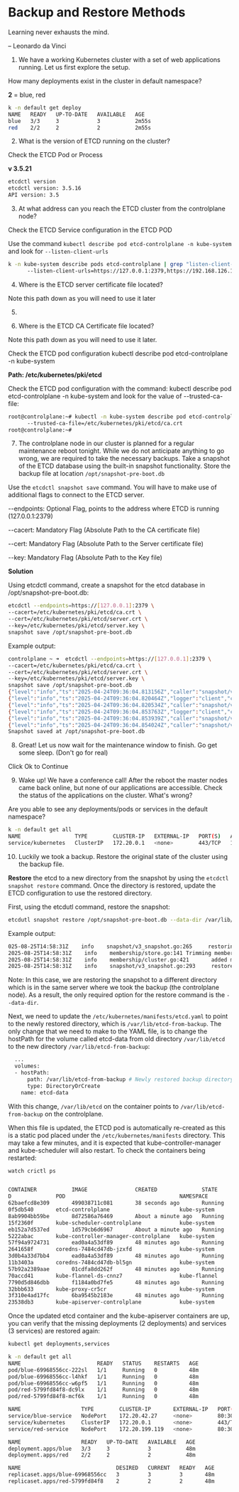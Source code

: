 # Backup and Restore Methods

Learning never exhausts the mind.

– Leonardo da Vinci

1. We have a working Kubernetes cluster with a set of web applications running. Let us first explore the setup.

How many deployments exist in the cluster in default namespace?

**2** = blue, red

```bash
k -n default get deploy
NAME   READY   UP-TO-DATE   AVAILABLE   AGE
blue   3/3     3            3           2m55s
red    2/2     2            2           2m55s
```

2. What is the version of ETCD running on the cluster?

Check the ETCD Pod or Process

**v 3.5.21**

```bash
etcdctl version
etcdctl version: 3.5.16
API version: 3.5
```

3. At what address can you reach the ETCD cluster from the controlplane node?

Check the ETCD Service configuration in the ETCD POD

Use the command ``` kubectl describe pod etcd-controlplane -n kube-system ``` and look for ``` --listen-client-urls ```

```bash
k -n kube-system describe pods etcd-controlplane | grep "listen-client-urls"
      --listen-client-urls=https://127.0.0.1:2379,https://192.168.126.171:2379
```

4. Where is the ETCD server certificate file located?

Note this path down as you will need to use it later

5.

6. Where is the ETCD CA Certificate file located?

Note this path down as you will need to use it later.

Check the ETCD pod configuration kubectl describe pod etcd-controlplane  -n kube-system

**Path: /etc/kubernetes/pki/etcd**

Check the ETCD pod configuration with the command: kubectl describe pod etcd-controlplane  -n kube-system and look for the value of --trusted-ca-file:

```bash
root@controlplane:~# kubectl -n kube-system describe pod etcd-controlplane | grep '\--trusted-ca-file'
      --trusted-ca-file=/etc/kubernetes/pki/etcd/ca.crt
root@controlplane:~#
```

7. The controlplane node in our cluster is planned for a regular maintenance reboot tonight. While we do not anticipate anything to go wrong, we are required to take the necessary backups. Take a snapshot of the ETCD database using the built-in snapshot functionality. Store the backup file at location ``` /opt/snapshot-pre-boot.db ```

Use the ``` etcdctl snapshot save ``` command. You will have to make use of additional flags to connect to the ETCD server.

--endpoints: Optional Flag, points to the address where ETCD is running (127.0.0.1:2379)

--cacert: Mandatory Flag (Absolute Path to the CA certificate file)

--cert: Mandatory Flag (Absolute Path to the Server certificate file)

--key: Mandatory Flag (Absolute Path to the Key file)

**Solution**

Using etcdctl command, create a snapshot for the etcd database in /opt/snapshot-pre-boot.db:

```bash
etcdctl --endpoints=https://[127.0.0.1]:2379 \
--cacert=/etc/kubernetes/pki/etcd/ca.crt \
--cert=/etc/kubernetes/pki/etcd/server.crt \
--key=/etc/kubernetes/pki/etcd/server.key \
snapshot save /opt/snapshot-pre-boot.db
```
Example output:

```bash
controlplane ~ ➜  etcdctl --endpoints=https://[127.0.0.1]:2379 \
--cacert=/etc/kubernetes/pki/etcd/ca.crt \
--cert=/etc/kubernetes/pki/etcd/server.crt \
--key=/etc/kubernetes/pki/etcd/server.key \
snapshot save /opt/snapshot-pre-boot.db
{"level":"info","ts":"2025-04-24T09:36:04.813156Z","caller":"snapshot/v3_snapshot.go:65","msg":"created temporary db file","path":"/opt/snapshot-pre-boot.db.part"}
{"level":"info","ts":"2025-04-24T09:36:04.820464Z","logger":"client","caller":"v3@v3.5.16/maintenance.go:212","msg":"opened snapshot stream; downloading"}
{"level":"info","ts":"2025-04-24T09:36:04.820534Z","caller":"snapshot/v3_snapshot.go:73","msg":"fetching snapshot","endpoint":"https://[127.0.0.1]:2379"}
{"level":"info","ts":"2025-04-24T09:36:04.853763Z","logger":"client","caller":"v3@v3.5.16/maintenance.go:220","msg":"completed snapshot read; closing"}
{"level":"info","ts":"2025-04-24T09:36:04.853939Z","caller":"snapshot/v3_snapshot.go:88","msg":"fetched snapshot","endpoint":"https://[127.0.0.1]:2379","size":"1.7 MB","took":"now"}
{"level":"info","ts":"2025-04-24T09:36:04.854024Z","caller":"snapshot/v3_snapshot.go:97","msg":"saved","path":"/opt/snapshot-pre-boot.db"}
Snapshot saved at /opt/snapshot-pre-boot.db
```

8. Great! Let us now wait for the maintenance window to finish. Go get some sleep. (Don't go for real)

Click Ok to Continue

9. Wake up! We have a conference call! After the reboot the master nodes came back online, but none of our applications are accessible. Check the status of the applications on the cluster. What's wrong?

Are you able to see any deployments/pods or services in the default namespace?

```bash
k -n default get all
NAME                 TYPE        CLUSTER-IP   EXTERNAL-IP   PORT(S)   AGE
service/kubernetes   ClusterIP   172.20.0.1   <none>        443/TCP   107s
```

10. Luckily we took a backup. Restore the original state of the cluster using the backup file.

**Restore** the etcd to a new directory from the snapshot by using the ``` etcdctl snapshot restore ``` command. Once the directory is restored, update the ETCD configuration to use the restored directory.

First, using the etcdutl command, restore the snapshot:

```bash
etcdutl snapshot restore /opt/snapshot-pre-boot.db --data-dir /var/lib/etcd-from-backup
```

Example output:

```bash
025-08-25T14:58:31Z    info    snapshot/v3_snapshot.go:265     restoring snapshot      {"path": "/opt/snapshot-pre-boot.db", "wal-dir": "/var/lib/etcd-from-backup/member/wal", "data-dir": "/var/lib/etcd-from-backup", "snap-dir": "/var/lib/etcd-from-backup/member/snap", "initial-memory-map-size": 10737418240}
2025-08-25T14:58:31Z    info    membership/store.go:141 Trimming membership information from the backend...
2025-08-25T14:58:31Z    info    membership/cluster.go:421       added member    {"cluster-id": "cdf818194e3a8c32", "local-member-id": "0", "added-peer-id": "8e9e05c52164694d", "added-peer-peer-urls": ["http://localhost:2380"]}
2025-08-25T14:58:31Z    info    snapshot/v3_snapshot.go:293     restored snapshot       {"path": "/opt/snapshot-pre-boot.db", "wal-dir": "/var/lib/etcd-from-backup/member/wal", "data-dir": "/var/lib/etcd-from-backup", "snap-dir": "/var/lib/etcd-from-backup/member/snap", "initial-memory-map-size": 10737418240}
```

Note: In this case, we are restoring the snapshot to a different directory which is in the same server where we took the backup (the controlplane node). As a result, the only required option for the restore command is the ``` --data-dir ```.

Next, we need to update the ``` /etc/kubernetes/manifests/etcd.yaml ``` to point to the newly restored directory, which is ``` /var/lib/etcd-from-backup ```. The only change that we need to make to the YAML file, is to change the hostPath for the volume called etcd-data from old directory ``` /var/lib/etcd ``` to the new directory ``` /var/lib/etcd-from-backup ```:


```bash
  ...
  volumes:
  - hostPath:
      path: /var/lib/etcd-from-backup # Newly restored backup directory
      type: DirectoryOrCreate
    name: etcd-data
```

With this change, ``` /var/lib/etcd ``` on the container points to ``` /var/lib/etcd-from-backup ``` on the controlplane.

When this file is updated, the ETCD pod is automatically re-created as this is a static pod placed under the 
``` /etc/kubernetes/manifests ``` directory. This may take a few minutes, and it is expected that kube-controller-manager and kube-scheduler will also restart. To check the containers being restarted:

```bash
watch crictl ps


CONTAINER           IMAGE               CREATED              STATE               NAME                      ATTEMPT             POD I
D              POD                                    NAMESPACE
62baefcd8e309       499038711c081       38 seconds ago       Running             etcd                      0                   c3c9e
0f5db540       etcd-controlplane                      kube-system
8ab9904bb59be       8d72586a76469       About a minute ago   Running             kube-scheduler            1                   d570d
15f2360f       kube-scheduler-controlplane            kube-system
eb152a7d537ed       1d579cb6d6967       About a minute ago   Running             kube-controller-manager   1                   72ff7
5222abac       kube-controller-manager-controlplane   kube-system
57f94a9724731       ead0a4a53df89       48 minutes ago       Running             coredns                   0                   b8bf1
2641658f       coredns-7484cd47db-jzxfd               kube-system
3d0b4a33d7bb4       ead0a4a53df89       48 minutes ago       Running             coredns                   0                   b88dc
11b3403a       coredns-7484cd47db-bl5gn               kube-system
57b92a2389aae       01cdfa8dd262f       48 minutes ago       Running             kube-flannel              0                   f4601
70accd41       kube-flannel-ds-cnnz7                  kube-flannel
7790d5d846dbb       f1184a0bd7fe5       48 minutes ago       Running             kube-proxy                0                   6c32e
32bbb633       kube-proxy-cr5cr                       kube-system
3f310e4ad17fc       6ba9545b2183e       48 minutes ago       Running             kube-apiserver            0                   7d057
23538db3       kube-apiserver-controlplane            kube-system
```

Once the updated etcd container and the kube-apiserver containers are up, you can verify that the missing deployments (2 deployments) and services (3 services) are restored again:

```bash
kubectl get deployments,services
```

```bash
k -n default get all
NAME                        READY   STATUS    RESTARTS   AGE
pod/blue-69968556cc-222sl   1/1     Running   0          48m
pod/blue-69968556cc-l4hkf   1/1     Running   0          48m
pod/blue-69968556cc-w6pf5   1/1     Running   0          48m
pod/red-5799fd84f8-dc9lx    1/1     Running   0          48m
pod/red-5799fd84f8-mcf6k    1/1     Running   0          48m

NAME                   TYPE        CLUSTER-IP       EXTERNAL-IP   PORT(S)        AGE
service/blue-service   NodePort    172.20.42.27     <none>        80:30082/TCP   48m
service/kubernetes     ClusterIP   172.20.0.1       <none>        443/TCP        52m
service/red-service    NodePort    172.20.199.119   <none>        80:30080/TCP   48m

NAME                   READY   UP-TO-DATE   AVAILABLE   AGE
deployment.apps/blue   3/3     3            3           48m
deployment.apps/red    2/2     2            2           48m

NAME                              DESIRED   CURRENT   READY   AGE
replicaset.apps/blue-69968556cc   3         3         3       48m
replicaset.apps/red-5799fd84f8    2         2         2       48m
```
